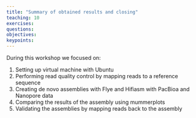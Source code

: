 ```yaml
---
title: "Summary of obtained results and closing"
teaching: 10
exercises: 
questions:
objectives:
keypoints:
---
```


During this workshop we focused on:

1. Setting up virtual machine with Ubuntu
2. Performing read quality control by mapping reads to a reference sequence
3. Creating de novo assemblies with Flye and Hifiasm with PacBioa and Nanopore data
4. Comparing the results of the assembly using mummerplots
5. Validating the assemblies by mapping reads back to the assembly
